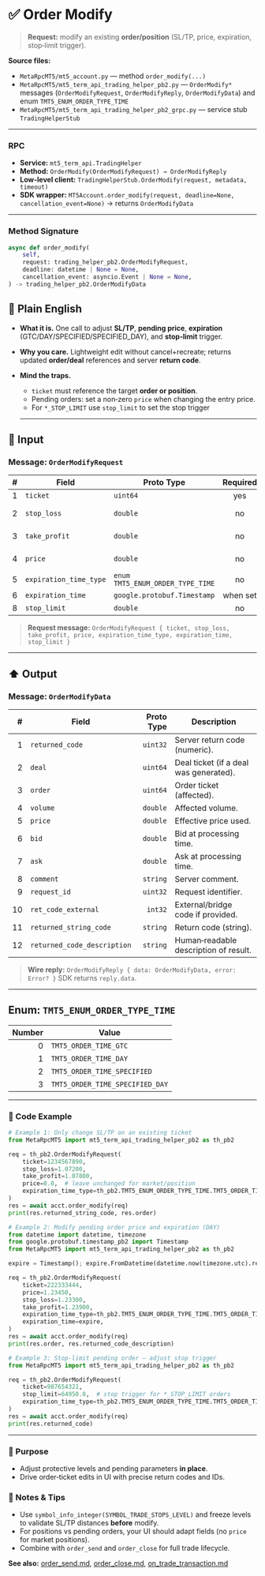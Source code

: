 # ✅ Order Modify

> **Request:** modify an existing **order/position** (SL/TP, price, expiration, stop‑limit trigger).

**Source files:**

* `MetaRpcMT5/mt5_account.py` — method `order_modify(...)`
* `MetaRpcMT5/mt5_term_api_trading_helper_pb2.py` — `OrderModify*` messages (`OrderModifyRequest`, `OrderModifyReply`, `OrderModifyData`) and enum `TMT5_ENUM_ORDER_TYPE_TIME`
* `MetaRpcMT5/mt5_term_api_trading_helper_pb2_grpc.py` — service stub `TradingHelperStub`

---

### RPC

* **Service:** `mt5_term_api.TradingHelper`
* **Method:** `OrderModify(OrderModifyRequest) → OrderModifyReply`
* **Low-level client:** `TradingHelperStub.OrderModify(request, metadata, timeout)`
* **SDK wrapper:** `MT5Account.order_modify(request, deadline=None, cancellation_event=None)` → returns `OrderModifyData`

---

### Method Signature

```python
async def order_modify(
    self,
    request: trading_helper_pb2.OrderModifyRequest,
    deadline: datetime | None = None,
    cancellation_event: asyncio.Event | None = None,
) -> trading_helper_pb2.OrderModifyData
```

## 💬 Plain English

* **What it is.** One call to adjust **SL/TP**, **pending price**, **expiration** (GTC/DAY/SPECIFIED/SPECIFIED\_DAY), and **stop‑limit** trigger.
* **Why you care.** Lightweight edit without cancel+recreate; returns updated **order/deal** references and server **return code**.
* **Mind the traps.**

  * `ticket` must reference the target **order or position**.
  * Pending orders: set a non‑zero `price` when changing the entry price.
  * For `*_STOP_LIMIT` use `stop_limit` to set the stop trigger
 
  ---

## 🔽 Input

### Message: `OrderModifyRequest`

|  # | Field                  | Proto Type                       | Required | Description                                    |
| -: | ---------------------- | -------------------------------- | :------: | ---------------------------------------------- |
|  1 | `ticket`               | `uint64`                         |    yes   | Ticket of order/position to modify.            |
|  2 | `stop_loss`            | `double`                         |    no    | New SL price (0.0 to keep unchanged).          |
|  3 | `take_profit`          | `double`                         |    no    | New TP price (0.0 to keep unchanged).          |
|  4 | `price`                | `double`                         |    no    | New price for **pending** orders; 0.0 to keep. |
|  5 | `expiration_time_type` | `enum TMT5_ENUM_ORDER_TYPE_TIME` |    no    | GTC/DAY/SPECIFIED/SPECIFIED\_DAY.              |
|  6 | `expiration_time`      | `google.protobuf.Timestamp`      | when set | Expiration instant (UTC).                      |
|  8 | `stop_limit`           | `double`                         |    no    | Stop trigger for **STOP\_LIMIT** orders.       |

> **Request message:** `OrderModifyRequest { ticket, stop_loss, take_profit, price, expiration_time_type, expiration_time, stop_limit }`

---

## ⬆️ Output

### Message: `OrderModifyData`

|  # | Field                       | Proto Type | Description                            |
| -: | --------------------------- | ---------: | -------------------------------------- |
|  1 | `returned_code`             |   `uint32` | Server return code (numeric).          |
|  2 | `deal`                      |   `uint64` | Deal ticket (if a deal was generated). |
|  3 | `order`                     |   `uint64` | Order ticket (affected).               |
|  4 | `volume`                    |   `double` | Affected volume.                       |
|  5 | `price`                     |   `double` | Effective price used.                  |
|  6 | `bid`                       |   `double` | Bid at processing time.                |
|  7 | `ask`                       |   `double` | Ask at processing time.                |
|  8 | `comment`                   |   `string` | Server comment.                        |
|  9 | `request_id`                |   `uint32` | Request identifier.                    |
| 10 | `ret_code_external`         |    `int32` | External/bridge code if provided.      |
| 11 | `returned_string_code`      |   `string` | Return code (string).                  |
| 12 | `returned_code_description` |   `string` | Human‑readable description of result.  |

> **Wire reply:** `OrderModifyReply { data: OrderModifyData, error: Error? }`
> SDK returns `reply.data`.

---

## Enum: `TMT5_ENUM_ORDER_TYPE_TIME`

| Number | Value                           |
| -----: | ------------------------------- |
|      0 | `TMT5_ORDER_TIME_GTC`           |
|      1 | `TMT5_ORDER_TIME_DAY`           |
|      2 | `TMT5_ORDER_TIME_SPECIFIED`     |
|      3 | `TMT5_ORDER_TIME_SPECIFIED_DAY` |

---

### 🔗 Code Example

```python
# Example 1: Only change SL/TP on an existing ticket
from MetaRpcMT5 import mt5_term_api_trading_helper_pb2 as th_pb2

req = th_pb2.OrderModifyRequest(
    ticket=1234567890,
    stop_loss=1.07200,
    take_profit=1.07800,
    price=0.0,  # leave unchanged for market/position
    expiration_time_type=th_pb2.TMT5_ENUM_ORDER_TYPE_TIME.TMT5_ORDER_TIME_GTC,
)
res = await acct.order_modify(req)
print(res.returned_string_code, res.order)
```

```python
# Example 2: Modify pending order price and expiration (DAY)
from datetime import datetime, timezone
from google.protobuf.timestamp_pb2 import Timestamp
from MetaRpcMT5 import mt5_term_api_trading_helper_pb2 as th_pb2

expire = Timestamp(); expire.FromDatetime(datetime.now(timezone.utc).replace(hour=21, minute=0, second=0, microsecond=0))

req = th_pb2.OrderModifyRequest(
    ticket=222333444,
    price=1.23450,
    stop_loss=1.23300,
    take_profit=1.23900,
    expiration_time_type=th_pb2.TMT5_ENUM_ORDER_TYPE_TIME.TMT5_ORDER_TIME_SPECIFIED,
    expiration_time=expire,
)
res = await acct.order_modify(req)
print(res.order, res.returned_code_description)
```

```python
# Example 3: Stop‑limit pending order — adjust stop trigger
from MetaRpcMT5 import mt5_term_api_trading_helper_pb2 as th_pb2

req = th_pb2.OrderModifyRequest(
    ticket=987654321,
    stop_limit=64950.0,  # stop trigger for *_STOP_LIMIT orders
    expiration_time_type=th_pb2.TMT5_ENUM_ORDER_TYPE_TIME.TMT5_ORDER_TIME_GTC,
)
res = await acct.order_modify(req)
print(res.returned_code)
```

---

### 🎯 Purpose

* Adjust protective levels and pending parameters **in place**.
* Drive order‑ticket edits in UI with precise return codes and IDs.

### 🧩 Notes & Tips

* Use `symbol_info_integer(SYMBOL_TRADE_STOPS_LEVEL)` and freeze levels to validate SL/TP distances **before** modify.
* For positions vs pending orders, your UI should adapt fields (no `price` for market positions).
* Combine with `order_send` and `order_close` for full trade lifecycle.

**See also:** [order\_send.md](./order_send.md), [order\_close.md](./order_close.md), [on\_trade\_transaction.md](../Subscriptions_Streaming/on_trade_transaction.md)

